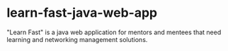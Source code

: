 # learn-fast-java-web-app
"Learn Fast" is a java web application for mentors and mentees that need learning and networking management solutions.
